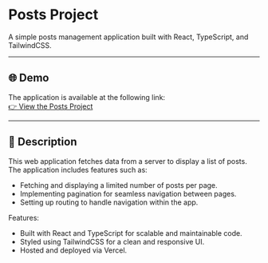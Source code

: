 # Posts Project

A simple posts management application built with React, TypeScript, and TailwindCSS.

---

## 🌐 Demo

The application is available at the following link:  
[👉 View the Posts Project](https://posts-project-react-ts-tailwind.vercel.app/)

---

## 📜 Description

This web application fetches data from a server to display a list of posts. The application includes features such as:
- Fetching and displaying a limited number of posts per page.
- Implementing pagination for seamless navigation between pages.
- Setting up routing to handle navigation within the app.

Features:
- Built with React and TypeScript for scalable and maintainable code.
- Styled using TailwindCSS for a clean and responsive UI.
- Hosted and deployed via Vercel.
